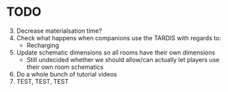 # TODO

3. Decrease materialsation time?
5. Check what happens when companions use the TARDIS with regards to:
   - Recharging
6. Update schematic dimensions so all rooms have their own dimensions
   - Still undecided whether we should allow/can actually let players use their own room schematics
8. Do a whole bunch of tutorial videos
9. TEST, TEST, TEST